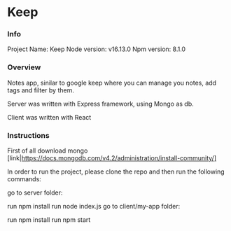 # Keep

### Info
Project Name: Keep Node version: v16.13.0 Npm version: 8.1.0

### Overview
Notes app, sinilar to google keep where you can manage you notes, add tags and filter by them.

Server was written with Express framework, using Mongo as db.

Client was written with React

### Instructions
First of all download mongo [link|https://docs.mongodb.com/v4.2/administration/install-community/]

In order to run the project, please clone the repo and then run the following commands:

go to server folder:

run npm install
run node index.js
go to client/my-app folder:

run npm install
run npm start

